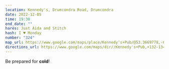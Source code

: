 ```yaml
---
location: Kennedy's, Drumcondra Road, Drumcondra
date: 2022-12-05
time: 19:30
end_date: ""
hares: Just Aida and Stitch
hash: I ♥ Monday
number: "324"
map_url: https://www.google.com/maps/place/Kennedy's+Pub/@53.3669778,-6.2579421,17z/data=!4m18!1m9!3m8!1s0x48670e658204c11b:0xe160eb7a273e8a79!2sKennedy's+Pub!5m2!4m1!1i2!8m2!3d53.3669746!4d-6.2557481!3m7!1s0x48670e658204c11b:0xe160eb7a273e8a79!5m2!4m1!1i2!8m2!3d53.3669746!4d-6.2557481
directions_url: https://www.google.com/maps/dir//Kennedy's+Pub,+132-134+Drumcondra+Rd+Lower,+Drumcondra,+Dublin+9,+D09+A4P8/@53.3669778,-6.2579421,17z/data=!4m8!4m7!1m0!1m5!1m1!1s0x48670e658204c11b:0xe160eb7a273e8a79!2m2!1d-6.2557481!2d53.3669746
---
```

B﻿e prepared for **cold**!